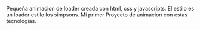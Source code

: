 Pequeña animacion de loader creada con html, css y javascripts.
El estilo es un loader estilo los simpsons.
Mi primer Proyecto de animacion con estas tecnologias.
